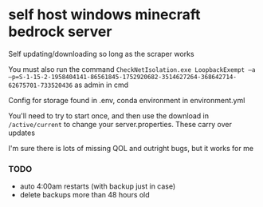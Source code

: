 # self host windows minecraft bedrock server

Self updating/downloading so long as the scraper works

You must also run the command `CheckNetIsolation.exe LoopbackExempt –a –p=S-1-15-2-1958404141-86561845-1752920682-3514627264-368642714-62675701-733520436` as admin in cmd

Config for storage found in .env, conda environment in environment.yml

You'll need to try to start once, and then use the download in `/active/current` to change your server.properties. These carry over updates

I'm sure there is lots of missing QOL and outright bugs, but it works for me

### TODO
- auto 4:00am restarts (with backup just in case)
- delete backups more than 48 hours old